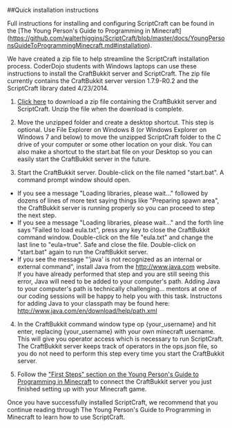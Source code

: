 ##Quick installation instructions  

Full instructions for installing and configuring ScriptCraft can be found in the [The Young Person's Guide to Programming in Minecraft]
(https://github.com/walterhiggins/ScriptCraft/blob/master/docs/YoungPersonsGuideToProgrammingMinecraft.md#installation).

We have created a zip file to help streamline the ScriptCraft installation process.  CoderDojo students with Windows laptops can use these instructions to install the CraftBukkit server and ScriptCraft.  The zip file currently contains the CraftBukkit server version 1.7.9-R0.2 and the ScriptCraft library dated 4/23/2014. 

1.  [Click here](http://coderdojomcdonough.github.io/assets/scriptcraft.zip) to download a zip file containing the CraftBukkit server and ScriptCraft.  Unzip the file when the download is complete.

2.  Move the unzipped folder and create a desktop shortcut.  This step is optional.  Use File Explorer on Windows 8 (or Windows Explorer on Windows 7 and below) to move the unzipped ScriptCraft folder to the C drive of your computer or some other location on your disk.  You can also make a shortcut to the start.bat file on your Desktop so you can easily start the CraftBukkit server in the future.

3.  Start the CraftBukkit server.  Double-click on the file named "start.bat".  A command prompt window should open.  
  * If you see a message "Loading libraries, please wait..." followed by dozens of lines of more text saying things like "Preparing spawn area", the CraftBukkit server is running properly so you can proceed to step the next step.
  * If you see a message "Loading libraries, please wait..." and the forth line says "Failed to load eula.txt", press any key to close the CraftBukkit command window.  Double-click on the file "eula.txt" and change the last line to "eula=true".  Safe and close the file.  Double-click on "start.bat" again to run the CraftBukkit server.
  * If you see the message "'java' is not recognized as an internal or external command", install Java from the http://www.java.com website.  If you have already performed that step and you are still seeing this error, Java will need to be added to your computer's path.  Adding Java to your computer's path is technically challenging... mentors at one of our coding sessions will be happy to help you with this task.  Instructons for adding Java to your classpath may be found here: http://www.java.com/en/download/help/path.xml

4.  In the CraftBukkit command window type op {your_username} and hit enter, replacing {your_username} with your own minecraft username.  This will give you operator access which is necessary to run ScriptCraft.  The CraftBukkit server keeps track of operators in the ops.json file, so you do not need to perform this step every time you start the CraftBukkit server.

5.  Follow the ["First Steps" section on the Young Person's Guide to Programming in Minecraft](https://github.com/walterhiggins/ScriptCraft/blob/master/docs/YoungPersonsGuideToProgrammingMinecraft.md#first-steps) to connect the CraftBukkit server you just finished setting up with your Minecraft game. 



Once you have successfully installed ScriptCraft, we recommend that you continue reading through The Young Person's Guide to Programming in Minecraft to learn how to use ScriptCraft.
